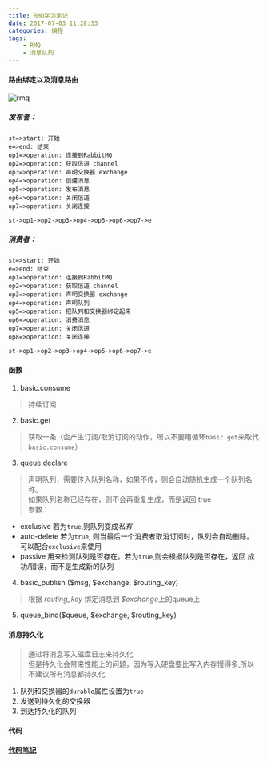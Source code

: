 ```yaml
---
title: RMQ学习笔记
date: 2017-07-03 11:28:33
categories: 编程
tags: 
    - RMQ
    - 消息队列
---
```


#### 路由绑定以及消息路由
![rmq](./rmq.jpg)

<!-- more -->

##### 发布者：
```flow
st=>start: 开始
e=>end: 结束
op1=>operation: 连接到RabbitMQ
op2=>operation: 获取信道 channel
op3=>operation: 声明交换器 exchange
op4=>operation: 创建消息
op5=>operation: 发布消息
op6=>operation: 关闭信道
op7=>operation: 关闭连接

st->op1->op2->op3->op4->op5->op6->op7->e
```

##### 消费者：
```flow
st=>start: 开始
e=>end: 结束
op1=>operation: 连接到RabbitMQ
op2=>operation: 获取信道 channel
op3=>operation: 声明交换器 exchange
op4=>operation: 声明队列
op5=>operation: 把队列和交换器绑定起来
op6=>operation: 消费消息
op7=>operation: 关闭信道
op8=>operation: 关闭连接

st->op1->op2->op3->op4->op5->op6->op7->e
```
#### 函数
1. basic.consume  
> 持续订阅  
2. basic.get  
> 获取一条（会产生订阅/取消订阅的动作，所以不要用循环`basic.get`来取代`basic.consume`）  
3. queue.declare  
> 声明队列，需要传入队列名称，如果不传，则会自动随机生成一个队列名称。  
如果队列名称已经存在，则不会再重复生成，而是返回 true  
> 参数：  
 - exclusive 若为`true`,则队列变成*私有*
 - auto-delete 若为`true`, 则当最后一个消费者取消订阅时，队列会自动删除。 可以配合`exclusive`来使用  
 - passive 用来检测队列是否存在。若为`true`,则会根据队列是否存在，返回 成功/错误，而不是生成新的队列
4. basic_publish ($msg, $exchange, $routing_key)
> 根据 *routing_key* 绑定消息到 *$exchange*上的queue上
5. queue_bind($queue, $exchange, $routing_key)

#### 消息持久化
> 通过将消息写入磁盘日志来持久化  
但是持久化会带来性能上的问题，因为写入硬盘要比写入内存慢得多,所以不建议所有消息都持久化
1. 队列和交换器的`durable`属性设置为`true`
2. 发送到持久化的交换器
3. 到达持久化的队列

#### 代码
**[代码笔记](https://github.com/839891627/rmq-notes)**
 
